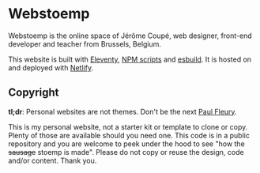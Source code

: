 # Webstoemp

Webstoemp is the online space of Jérôme Coupé, web designer, front-end developer and teacher from Brussels, Belgium.

This website is built with [Eleventy](https://www.11ty.dev/), [NPM scripts](https://docs.npmjs.com/cli/v8/using-npm/scripts) and [esbuild](https://github.com/evanw/esbuild). It is hosted on and deployed with [Netlify](https://www.netlify.com/).

## Copyright

**tl;dr**: Personal websites are not themes. Don't be the next [Paul Fleury](https://pflry.eu/).

This is my personal website, not a starter kit or template to clone or copy. Plenty of those are available should you need one. This code is in a public repository and you are welcome to peek under the hood to see "how the ~~sausage~~ stoemp is made". Please do not copy or reuse the design, code and/or content. Thank you.
